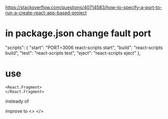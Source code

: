 

https://stackoverflow.com/questions/40714583/how-to-specify-a-port-to-run-a-create-react-app-based-project


# in package.json change fault port

 "scripts": {
    "start": "PORT=3006 react-scripts start",
    "build": "react-scripts build",
    "test": "react-scripts test",
    "eject": "react-scripts eject"
  },


# use  
    <React.Fragment>
    </React.Fragment>
   insteady of <div> </div>
   improve to  <>   </>                    



